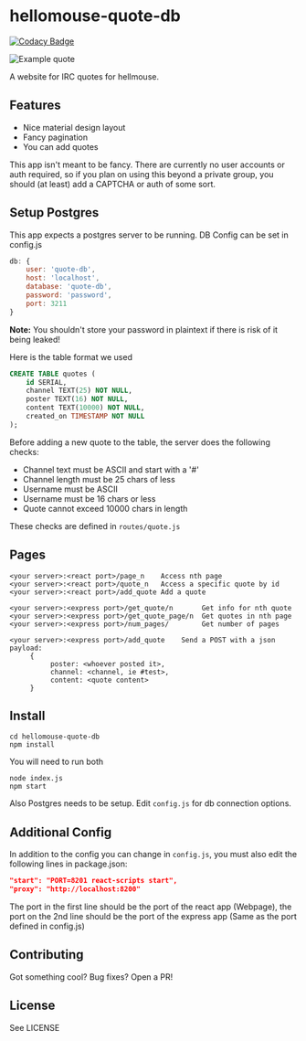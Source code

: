 # hellomouse-quote-db

[![Codacy Badge](https://api.codacy.com/project/badge/Grade/066360820bb843ab8cc97ccf47c5d2d4)](https://www.codacy.com/app/Bowserinator/hellomouse-quote-db?utm_source=github.com&amp;utm_medium=referral&amp;utm_content=hellomouse/hellomouse-quote-db&amp;utm_campaign=Badge_Grade)

![Example quote](https://i.imgur.com/QjBlwEX.png "Quote example")

A website for IRC quotes for hellmouse.


## Features
* Nice material design layout
* Fancy pagination
* You can add quotes

This app isn't meant to be fancy. There are currently no user accounts or auth required, so if you plan on using this beyond a private group, you should (at least) add a CAPTCHA or auth of some sort.

## Setup Postgres

This app expects a postgres server to be running. DB Config can be set in config.js
```javascript
db: {
    user: 'quote-db',
    host: 'localhost',
    database: 'quote-db',
    password: 'password',
    port: 3211
}
```
**Note:** You shouldn't store your password in plaintext if there is risk of it being leaked!

Here is the table format we used
```sql
CREATE TABLE quotes (
    id SERIAL,
    channel TEXT(25) NOT NULL,
    poster TEXT(16) NOT NULL,
    content TEXT(10000) NOT NULL,
    created_on TIMESTAMP NOT NULL
);
```

Before adding a new quote to the table, the server does the following checks:
* Channel text must be ASCII and start with a '#'
* Channel length must be 25 chars of less
* Username must be ASCII
* Username must be 16 chars or less
* Quote cannot exceed 10000 chars in length

These checks are defined in `routes/quote.js`

## Pages
```
<your server>:<react port>/page_n    Access nth page
<your server>:<react port>/quote_n   Access a specific quote by id
<your server>:<react port>/add_quote Add a quote

<your server>:<express port>/get_quote/n       Get info for nth quote
<your server>:<express port>/get_quote_page/n  Get quotes in nth page
<your server>:<express port>/num_pages/        Get number of pages

<your server>:<express port>/add_quote    Send a POST with a json payload:
     {
          poster: <whoever posted it>,
          channel: <channel, ie #test>,
          content: <quote content>
     }
```

## Install

```git clone https://github.com/Bowserinator/https://github.com/hellomouse/hellomouse-quote-db
cd hellomouse-quote-db
npm install
```
You will need to run both
```
node index.js
npm start
```
Also Postgres needs to be setup. Edit `config.js` for db connection options.

## Additional Config
In addition to the config you can change in `config.js`, you must also edit the following lines in package.json:
```json
"start": "PORT=8201 react-scripts start",
"proxy": "http://localhost:8200"
```
The port in the first line should be the port of the react app (Webpage), the port on the 2nd line should be the port of the express app (Same as the port defined in config.js)

## Contributing

Got something cool? Bug fixes? Open a PR!

## License
See LICENSE

